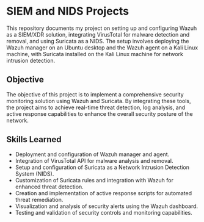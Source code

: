 # SIEM and NIDS Projects

This repository documents my project on setting up and configuring Wazuh as a SIEM/XDR solution, integrating VirusTotal for malware detection and removal, and using Suricata as a NIDS. The setup involves deploying the Wazuh manager on an Ubuntu desktop and the Wazuh agent on a Kali Linux machine, with Suricata installed on the Kali Linux machine for network intrusion detection.

## Objective

The objective of this project is to implement a comprehensive security monitoring solution using Wazuh and Suricata. By integrating these tools, the project aims to achieve real-time threat detection, log analysis, and active response capabilities to enhance the overall security posture of the network.

## Skills Learned

- Deployment and configuration of Wazuh manager and agent.
- Integration of VirusTotal API for malware analysis and removal.
- Setup and configuration of Suricata as a Network Intrusion Detection System (NIDS).
- Customization of Suricata rules and integration with Wazuh for enhanced threat detection.
- Creation and implementation of active response scripts for automated threat remediation.
- Visualization and analysis of security alerts using the Wazuh dashboard.
- Testing and validation of security controls and monitoring capabilities.


